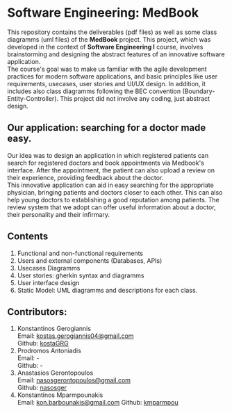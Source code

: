 # Software Engineering: MedBook
This repository contains the deliverables (pdf files) as well as some class diagramms (uml files) of the **MedBook** project.
This project, which was developed in the context of **Software Engineering I** course, involves brainstorming and designing the abstract features of an innovative software application.     
The course's goal was to make us familiar with the agile development practices for modern software applications, and basic principles like user requirements, usecases, user stories and UI/UX design.
In addition, it includes also class diagramms following the BEC convention (Boundary-Entity-Controller). This project did not involve any coding, just abstract design.
    
## Our application: searching for a doctor made easy.
Our idea was to design an application in which registered patients can search for registered doctors and book appointments via Medbook's interface.
After the appointment, the patient can also upload a review on their experience, providing feedback about the doctor.    
This innovative application can aid in easy searching for the appropriate physician, bringing patients and doctors closer to each other. This can also help young doctors to establishing a good reputation among patients. The review system that we adopt can offer useful information about a doctor, their personality and their infirmary.

## Contents
1. Functional and non-functional requirements         
2. Users and external components (Databases, APIs)      
3. Usecases Diagramms       
4. User stories: gherkin syntax and diagramms
5. User interface design     
6. Static Model: UML diagramms and descriptions for each class.


## Contributors:
1. Konstantinos Gerogiannis  
   Email: kostas.gerogiannis04@gmail.com   
   Github: [kostaGRG](https://github.com/kostaGRG)
2. Prodromos Antoniadis  
   Email: -  
   Github: -  
3. Anastasios Gerontopoulos  
   Email: nasosgerontopoulos@gmail.com    
   Github: [nasosger](https://github.com/nasosger) 
4. Konstantinos Mparmpounakis  
   Email: kon.barbounakis@gmail.com
   Github: [kmparmpou](https://github.com/kmparmpou)

